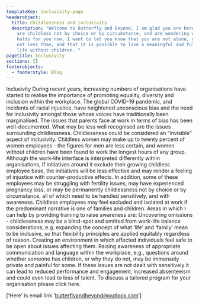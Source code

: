 ```yaml
---
templateKey: inclusivity-page
headerobject:
  title: Childlessness and inclusivity
  description: "Welcome to Butterfly and Beyond. I am glad you are here.  If you
    are childless not by choice or by circumstance, and are wondering what life
    holds for you now, I want to let you know that you are not alone, you are
    not less than, and that it is possible to live a meaningful and fulfilled
    life without children. "
pagetitle: Inclusivity
sections: []
footerobjects:
  - footerstyle: Blog
---
```


Inclusivity
During recent years, increasing numbers of organisations have started to realise the importance of promoting equality, diversity and inclusion within the workplace. The global COVID-19 pandemic, and incidents of racial injustice, have heightened unconscious bias and the need for inclusivity amongst those whose voices have traditionally been marginalised.
The issues that parents face at work in terms of bias has been well-documented. What may be less well recognised are the issues surrounding childlessness. Childlessness could be considered an “invisible” aspect of inclusivity. Childless women may make up to twenty percent of women employees - the figures for men are less certain, and women without children have been found to work the longest hours of any group. Although the work-life interface is interpreted differently within organisations, if initiatives around it exclude their growing childless employee base, the initiatives will be less effective and may render a feeling of injustice with counter-productive effects.
In addition, some of these employees may be struggling with fertility issues, may have experienced pregnancy loss, or may be permanently childlessness not by choice or by circumstance, all of which need to be handled sensitively, and with awareness. Childless employees may feel excluded and isolated at work if the predominant narrative is one of families and children.
Areas in which I can help by providing training to raise awareness are:
Uncovering omissions - childlessness may be a blind-spot and omitted from work-life balance considerations, e.g. expanding the concept of what ‘life’ and ‘family’ mean to be inclusive, so that flexibility principles are applied equitably regardless of reason.
Creating an environment in which affected individuals feel safe to be open about issues affecting them.
Raising awareness of appropriate communication and language within the workplace, e.g., questions around whether someone has children, or why they do not, may be immensely private and painful for some.
If these issues are not dealt with sensitively it can lead to reduced performance and engagement, increased absenteeism and could even lead to loss of talent.
To discuss a tailored program for your organisation please click here.

[‘Here’ is email link ‘butterflyandbeyond@outlook.com’]
